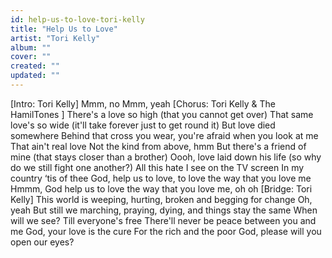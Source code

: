 ```yaml
---
id: help-us-to-love-tori-kelly
title: "Help Us to Love"
artist: "Tori Kelly"
album: ""
cover: ""
created: ""
updated: ""
---
```


[Intro: Tori Kelly]
Mmm, no
Mmm, yeah
[Chorus: Tori Kelly & 
The HamilTones
]
There's a love so high 
(that you cannot get over)
That same love's so wide 
(it'll take forever just to get round it)
But love died somewhere
Behind that cross you wear, you're afraid when you look at me
That ain't real love
Not the kind from above, hmm
But there's a friend of mine 
(that stays closer than a brother)
Oooh, love laid down his life 
(so why do we still fight one another?)
All this hate I see on the TV screen
In my country ‘tis of thee
God, help us to love,
 to love the way that you love me
Hmmm, God help us to love the way that you love me, oh oh
[Bridge: Tori Kelly]
This world is weeping, hurting, broken and begging for change
Oh, yeah
But still we marching, praying, dying, and things stay the same
When will we see?
Till everyone's free
There'll never be peace between you and me
God, your love is the cure
For the rich and the poor
God, please will you open our eyes?